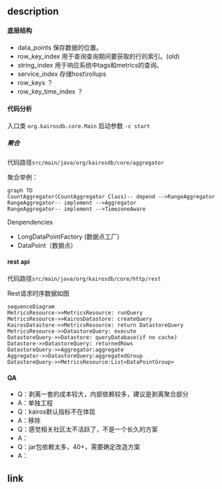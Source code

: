 
## description

#### 底层结构

- data_points  保存数据的位置。
- row_key_index  用于查询查询期间要获取的行的索引。(old)
- string_index  用于响应系统中tags和metrics的查询。
- service_index 存储host\rollups
- row_keys ？
- row_key_time_index ？

#### 代码分析
入口类 `org.kairosdb.core.Main`
启动参数 `-c start`

##### 聚合
代码路径`src/main/java/org/kairosdb/core/aggregator`

聚合举例：
```
graph TD
CountAggregator(CountAggregator Class)-- depend -->RangeAggregator
RangeAggregator-- implement -->Aggregator
RangeAggregator-- implement -->TimezoneAware
```

Denpendencies
- LongDataPointFactory (数据点工厂)
- DataPoint（数据点）

#### rest api
代码路径`src/main/java/org/kairosdb/core/http/rest`

Rest请求时序数据如图
```
sequenceDiagram
MetricsResource->>MetricsResource: runQuery
MetricsResource->>KairosDatastore: createQuery
KairosDatastore->>MetricsResource: return DatastoreQuery
MetricsResource->>DatastoreQuery: execute
DatastoreQuery->>Datastore: queryDatabase(if no cache)
Datastore->>DatastoreQuery: returnedRows
DatastoreQuery->>Aggregator:aggregate
Aggregator->>DatastoreQuery:aggregatedGroup
DatastoreQuery->>MetricsResource:List<DataPointGroup>
```




#### QA
- Q：剥离一套的成本较大，内部依赖较多，建议是剥离聚合部分
- A：单独工程
- Q：kairos默认指标不在体现
- A：移除
- Q：感觉相关社区太不活跃了，不是一个长久的方案
- A：
- Q：jar包依赖太多，40+，需要确定改造方案
- A：

## link
